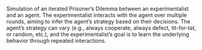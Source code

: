 Simulation of an iterated Prisoner’s Dilemma between an experimentalist and an agent. The experimentalist interacts with the agent over multiple rounds, aiming to infer the agent’s strategy based on their decisions. The agent’s strategy can vary (e.g., always cooperate, always defect, tit-for-tat, or random, etc.), and the experimentalist’s goal is to learn the underlying behavior through repeated interactions.
